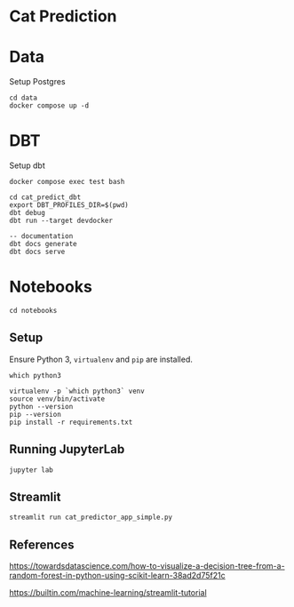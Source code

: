 # Cat Prediction

# Data

Setup Postgres

```console
cd data
docker compose up -d
```


# DBT

Setup dbt

```docker compose exec test bash```

```console
cd cat_predict_dbt
export DBT_PROFILES_DIR=$(pwd)
dbt debug
dbt run --target devdocker

-- documentation
dbt docs generate
dbt docs serve
```


# Notebooks
```console
cd notebooks
```

## Setup


Ensure Python 3, `virtualenv` and `pip` are installed.

```console
which python3

virtualenv -p `which python3` venv
source venv/bin/activate
python --version
pip --version
pip install -r requirements.txt 
```

## Running JupyterLab

```console
jupyter lab
```

## Streamlit


```console
streamlit run cat_predictor_app_simple.py
```

## References

https://towardsdatascience.com/how-to-visualize-a-decision-tree-from-a-random-forest-in-python-using-scikit-learn-38ad2d75f21c

https://builtin.com/machine-learning/streamlit-tutorial
